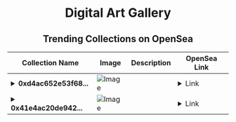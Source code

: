<div align="center">

# Digital Art Gallery

## Trending Collections on OpenSea

| Collection Name                       | Image                                                                                     | Description                       | OpenSea Link                                                                                          |
|---------------------------------------|-------------------------------------------------------------------------------------------|-----------------------------------|--------------------------------------------------------------------------------------------------------|
| **<details><summary>0xd4ac652e53f68...</summary>0xd4ac652e53f68a5af2ce997462658d03f3116b27</details>** | ![Image](https://i2.seadn.io/optimism/0xf2bc31a6b37c6b4ab676fb38aa5a5960847d1b6a/e7569628e409429926c9300e776192/63e7569628e409429926c9300e776192.png?w=200&auto=format) |  | <details><summary>Link</summary>[0xd4ac652e53f68a5af2ce997462658d03f3116b27](https://opensea.io/collection/0xd4ac652e53f68a5af2ce997462658d03f3116b27)</details> |
| **<details><summary>0x41e4ac20de942...</summary>0x41e4ac20de9428a0dc9755a55add36468773a813</details>** | ![Image](https://i2.seadn.io/optimism/0xf2bc31a6b37c6b4ab676fb38aa5a5960847d1b6a/e7569628e409429926c9300e776192/63e7569628e409429926c9300e776192.png?w=200&auto=format) |  | <details><summary>Link</summary>[0x41e4ac20de9428a0dc9755a55add36468773a813](https://opensea.io/collection/0x41e4ac20de9428a0dc9755a55add36468773a813)</details> |

</div>